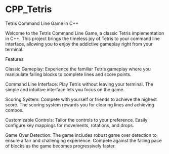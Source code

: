 # CPP_Tetris
Tetris Command Line Game in C++

Welcome to the Tetris Command Line Game, a classic Tetris implementation in C++. This project brings the timeless joy of Tetris to your command line interface, allowing you to enjoy the addictive gameplay right from your terminal.

Features

Classic Gameplay: Experience the familiar Tetris gameplay where you manipulate falling blocks to complete lines and score points.

Command Line Interface: Play Tetris without leaving your terminal. The simple and intuitive interface lets you focus on the game.

Scoring System: Compete with yourself or friends to achieve the highest score. The scoring system rewards you for clearing lines and achieving combos.

Customizable Controls: Tailor the controls to your preference. Easily configure key mappings for movements, rotations, and drops.

Game Over Detection: The game includes robust game over detection to ensure a fair and challenging experience. Compete against the falling pace of blocks as the game becomes progressively faster.
